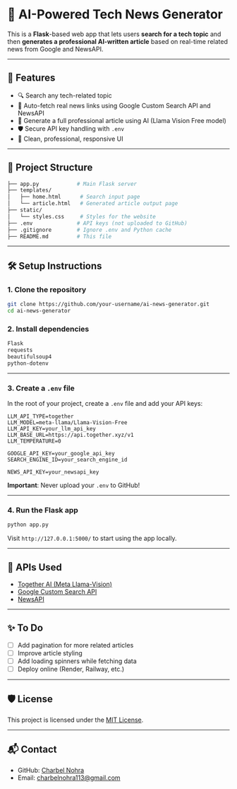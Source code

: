 # 📰 AI-Powered Tech News Generator

This is a **Flask**-based web app that lets users **search for a tech topic** and then **generates a professional AI-written article** based on real-time related news from Google and NewsAPI.

---

## 🚀 Features

- 🔍 Search any tech-related topic
- 🧠 Auto-fetch real news links using Google Custom Search API and NewsAPI
- 🤖 Generate a full professional article using AI (Llama Vision Free model)
- 🛡️ Secure API key handling with `.env`
- 🎨 Clean, professional, responsive UI

---

## 📂 Project Structure

```bash
├── app.py            # Main Flask server
├── templates/
│   ├── home.html      # Search input page
│   └── article.html   # Generated article output page
├── static/
│   └── styles.css     # Styles for the website
├── .env              # API keys (not uploaded to GitHub)
├── .gitignore        # Ignore .env and Python cache
├── README.md         # This file
```

---

## 🛠️ Setup Instructions

### 1. Clone the repository

```bash
git clone https://github.com/your-username/ai-news-generator.git
cd ai-news-generator
```

### 2. Install dependencies

```bash
Flask
requests
beautifulsoup4
python-dotenv
```

---

### 3. Create a `.env` file

In the root of your project, create a `.env` file and add your API keys:

```env
LLM_API_TYPE=together
LLM_MODEL=meta-llama/Llama-Vision-Free
LLM_API_KEY=your_llm_api_key
LLM_BASE_URL=https://api.together.xyz/v1
LLM_TEMPERATURE=0

GOOGLE_API_KEY=your_google_api_key
SEARCH_ENGINE_ID=your_search_engine_id

NEWS_API_KEY=your_newsapi_key
```

**Important**: Never upload your `.env` to GitHub!

---

### 4. Run the Flask app

```bash
python app.py
```

Visit `http://127.0.0.1:5000/` to start using the app locally.

---

## 🧩 APIs Used

- [Together AI (Meta Llama-Vision)](https://www.together.ai/)
- [Google Custom Search API](https://developers.google.com/custom-search/v1/overview)
- [NewsAPI](https://newsapi.org/)

---

## ✨ To Do

- [ ] Add pagination for more related articles
- [ ] Improve article styling
- [ ] Add loading spinners while fetching data
- [ ] Deploy online (Render, Railway, etc.)

---

## 🛡️ License

This project is licensed under the [MIT License](LICENSE).

---

## 📬 Contact

- GitHub: [Charbel Nohra](https://github.com/CharbelNohra)
- Email: charbelnohra113@gmail.com
